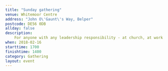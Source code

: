 ```yaml
---
title: "Sunday gathering"
venue: Whitemoor Centre
address: "John O\'Gaunt\'s Way, Belper"
postcode: DE56 0DB
allday: false
description: 
    For anyone with any leadership responsibility - at church, at work or elsewhere<br />Ends on 18th February
when: 2018-02-16
starttime: 1700
finishtime: 1400
category: Gathering
layout: event
---
```

